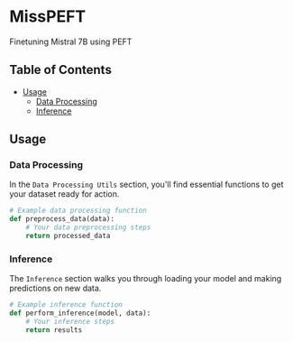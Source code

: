 # MissPEFT
Finetuning Mistral 7B using PEFT 

## Table of Contents
- [Usage](#usage)
  - [Data Processing](#data-processing)
  - [Inference](#inference)


## Usage

### Data Processing
In the `Data Processing Utils` section, you'll find essential functions to get your dataset ready for action.

```python
# Example data processing function
def preprocess_data(data):
    # Your data preprocessing steps
    return processed_data
```

### Inference
The `Inference` section walks you through loading your model and making predictions on new data.

```python
# Example inference function
def perform_inference(model, data):
    # Your inference steps
    return results
```

